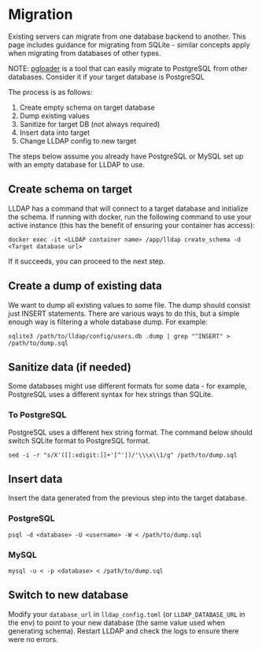# Migration

Existing servers can migrate from one database backend to another. This page includes guidance for migrating from SQLite - similar concepts apply when migrating from databases of other types.

NOTE: [pgloader](https://github.com/dimitri/pgloader) is a tool that can easily migrate to PostgreSQL from other databases. Consider it if your target database is PostgreSQL

The process is as follows:

1. Create empty schema on target database
2. Dump existing values
3. Sanitize for target DB (not always required)
4. Insert data into target
5. Change LLDAP config to new target

The steps below assume you already have PostgreSQL or MySQL set up with an empty database for LLDAP to use.

## Create schema on target

LLDAP has a command that will connect to a target database and initialize the
schema. If running with docker, run the following command to use your active
instance (this has the benefit of ensuring your container has access):

```
docker exec -it <LLDAP container name> /app/lldap create_schema -d <Target database url>
```

If it succeeds, you can proceed to the next step.

## Create a dump of existing data

We want to dump all existing values to some file. The dump should consist just INSERT
statements. There are various ways to do this, but a simple enough way is filtering a
whole database dump. For example:

```
sqlite3 /path/to/lldap/config/users.db .dump | grep "^INSERT" > /path/to/dump.sql
```

## Sanitize data (if needed)

Some databases might use different formats for some data - for example, PostgreSQL uses
a different syntax for hex strings than SQLite.

### To PostgreSQL

PostgreSQL uses a different hex string format. The command below should switch SQLite
format to PostgreSQL format.

```
sed -i -r "s/X'([[:xdigit:]]+'[^'])/'\\\x\\1/g" /path/to/dump.sql
```

## Insert data

Insert the data generated from the previous step into the target database.

### PostgreSQL

`psql -d <database> -U <username> -W < /path/to/dump.sql`

### MySQL

`mysql -u < -p <database> < /path/to/dump.sql`

## Switch to new database

Modify your `database_url` in `lldap_config.toml` (or `LLDAP_DATABASE_URL` in the env)
to point to your new database (the same value used when generating schema). Restart
LLDAP and check the logs to ensure there were no errors.